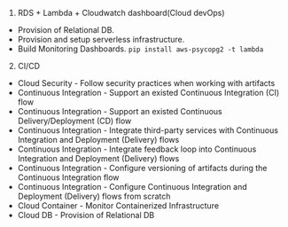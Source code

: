 1. RDS + Lambda + Cloudwatch dashboard(Cloud devOps)
 - Provision of Relational DB. 
 - Provision and setup serverless infrastructure. 
 - Build Monitoring Dashboards.
 `pip install aws-psycopg2 -t lambda`

 2. CI/CD
 - Cloud Security - Follow security practices when working with artifacts
 - Continuous Integration - Support an existed Continuous Integration (CI) flow
 - Continuous Integration - Support an existed Continuous Delivery/Deployment (CD) flow
 - Continuous Integration - Integrate third-party services with Continuous Integration and Deployment (Delivery) flows
 - Continuous Integration - Integrate feedback loop into Continuous Integration and Deployment (Delivery) flows
 - Continuous Integration - Configure versioning of artifacts during the Continuous Integration flow
 - Continuous Integration - Configure Continuous Integration and Deployment (Delivery) flows from scratch 
 - Cloud Container - Monitor Containerized Infrastructure
 - Cloud DB - Provision of Relational DB
